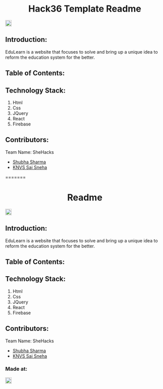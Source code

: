 
<h1 align="center">Hack36 Template Readme</h1>
<p align="center">
</p>

<a href="https://hack36.com"> <img src="http://bit.ly/BuiltAtHack36" height=20px> </a>


## Introduction:
  EduLearn is a website that focuses to solve and bring up a unique idea to reform the education system for the better.
  
## Table of Contents:

## Technology Stack:
  1) Html
  2) Css
  3) JQuery
  4) React
  5) Firebase
  

## Contributors:

Team Name: SheHacks

* [Shubha Sharma](https://github.com/shubha028)
* [KNVS Sai Sneha](https://github.com/snehaa1989)


=======

<h1 align="center">Readme</h1>
<p align="center">
</p>

<a href="https://hack36.com"> <img src="http://bit.ly/BuiltAtHack36" height=20px> </a>


## Introduction:
  EduLearn is a website that focuses to solve and bring up a unique idea to reform the education system for the better.
  
## Table of Contents:

## Technology Stack:
  1) Html
  2) Css
  3) JQuery
  4) React
  5) Firebase
  

## Contributors:

Team Name: SheHacks

* [Shubha Sharma](https://github.com/shubha028)
* [KNVS Sai Sneha](https://github.com/snehaa1989)



### Made at:
<a href="https://hack36.com"> <img src="http://bit.ly/BuiltAtHack36" height=20px> </a>

